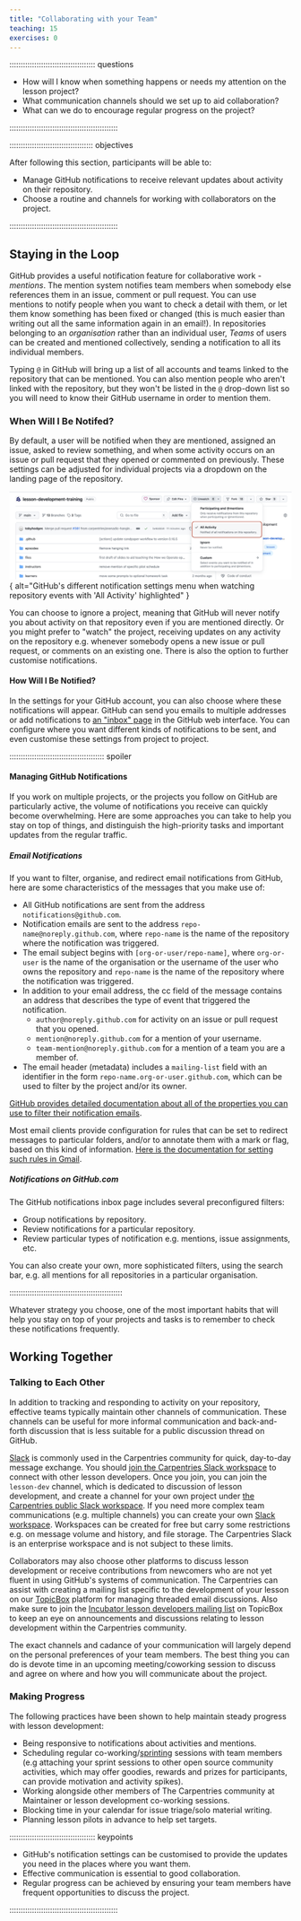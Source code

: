 ```yaml
---
title: "Collaborating with your Team"
teaching: 15
exercises: 0
---
```


:::::::::::::::::::::::::::::::::::::: questions

- How will I know when something happens or needs my attention on the lesson project?
- What communication channels should we set up to aid collaboration?
- What can we do to encourage regular progress on the project?

::::::::::::::::::::::::::::::::::::::::::::::::

::::::::::::::::::::::::::::::::::::: objectives

After following this section, participants will be able to:

- Manage GitHub notifications to receive relevant updates about activity on their repository.
- Choose a routine and channels for working with collaborators on the project.

::::::::::::::::::::::::::::::::::::::::::::::::

## Staying in the Loop
GitHub provides a useful notification feature for collaborative work - _mentions_.
The mention system notifies team members when somebody else references them in an issue, comment or pull request.
You can use mentions to notify people when you want to check a detail with them, or let them know something has been fixed or changed (this is much easier than writing out all the same information again in an email!).
In repositories belonging to an _organisation_ rather than an individual user, _Teams_ of users can be created and mentioned collectively, sending a notification to all its individual members.

Typing `@` in GitHub will bring up a list of all accounts and teams linked to the repository that can be mentioned. You can also mention people who aren't linked with the repository, but they won't be listed in the `@` drop-down list so you will need to know their GitHub username in order to mention them.

### When Will I Be Notifed?
By default, a user will be notified when they are mentioned, assigned an issue, asked to review something, and when some activity occurs on an issue or pull request that they opened or commented on previously.
These settings can be adjusted for individual projects via a dropdown on the landing page of the repository. 

![GitHub's different notification settings menu when watching repository events with 'All Activity' highlighted](fig/github-watch-settings.png){
alt="GitHub's different notification settings menu when watching repository events with 'All Activity' highlighted"
}

You can choose to ignore a project, meaning that GitHub will never notify you about activity on that repository even if you are mentioned directly.
Or you might prefer to "watch" the project, receiving updates on any activity on the repository e.g. whenever somebody opens a new issue or pull request, or comments on an existing one.
There is also the option to further customise notifications.

#### How Will I Be Notified?
In the settings for your GitHub account, you can also choose where these notifications will appear.
GitHub can send you emails to multiple addresses or add notifications to [an "inbox" page](https://github.com/notifications) in the GitHub web interface.
You can configure where you want different kinds of notifications to be sent, and even customise these settings from project to project.

:::::::::::::::::::::::::::::::::::::::::: spoiler

#### Managing GitHub Notifications
If you work on multiple projects, or the projects you follow on GitHub are particularly active, the volume of notifications you receive can quickly become overwhelming.
Here are some approaches you can take to help you stay on top of things, and distinguish the high-priority tasks and important updates from the regular traffic.

##### Email Notifications
If you want to filter, organise, and redirect email notifications from GitHub,
here are some characteristics of the messages that you make use of:

- All GitHub notifications are sent from the address `notifications@github.com`.
- Notification emails are sent to the address `repo-name@noreply.github.com`, where `repo-name` is the name of the repository where the notification was triggered.
- The email subject begins with `[org-or-user/repo-name]`, where `org-or-user` is the name of the organisation or the username of the user who owns the repository and `repo-name` is the name of the repository where the notification was triggered.
- In addition to your email address, the cc field of the message contains an address that describes the type of event that triggered the notification.
  - `author@noreply.github.com` for activity on an issue or pull request that you opened.
  - `mention@noreply.github.com` for a mention of your username.
  - `team-mention@noreply.github.com` for a mention of a team you are a member of.
- The email header (metadata) includes a `mailing-list` field with an identifier in the form `repo-name.org-or-user.github.com`, which can be used to filter by the project and/or its owner.

[GitHub provides detailed documentation about all of the properties you can use to filter their notification emails](https://docs.github.com/en/account-and-profile/managing-subscriptions-and-notifications-on-github/setting-up-notifications/configuring-notifications#filtering-email-notifications).

Most email clients provide configuration for rules that can be set to redirect messages to particular folders, and/or to annotate them with a mark or flag, based on this kind of information. 
[Here is the documentation for setting such rules in Gmail](https://support.google.com/mail/answer/6579?hl=en).

##### Notifications on GitHub.com
The GitHub notifications inbox page includes several preconfigured filters:

- Group notifications by repository.
- Review notifications for a particular repository.
- Review particular types of notification e.g. mentions, issue assignments, etc.

You can also create your own, more sophisticated filters, using the search bar, e.g. all mentions for all repositories in a particular organisation.

::::::::::::::::::::::::::::::::::::::::::::::::::

Whatever strategy you choose, one of the most important habits that will help you stay on top of your projects and tasks is to remember to check these notifications frequently.

## Working Together

### Talking to Each Other
In addition to tracking and responding to activity on your repository, effective teams typically maintain other channels of communication.
These channels can be useful for more informal communication and back-and-forth discussion that is less suitable for a public discussion thread on GitHub.

[Slack](https://slack.com/) is commonly used in the Carpentries community for quick, day-to-day message exchange.
You should [join the Carpentries Slack workspace](https://slack-invite.carpentries.org/) to connect with other lesson developers.
Once you join, you can join the `lesson-dev` channel, which is dedicated to discussion of lesson development, and create a channel for your own project under [the Carpentries public Slack workspace](https://carpentries.slack.com/).
If you need more complex team communications (e.g. multiple channels) you can create your own [Slack workspace](https://slack.com/intl/en-gb/).
Workspaces can be created for free but carry some restrictions e.g. on message volume and history, and file storage.
The Carpentries Slack is an enterprise workspace and is not subject to these limits.

Collaborators may also choose other platforms to discuss lesson development or receive contributions from newcomers who are not yet fluent in using GitHub's systems of communication. 
The Carpentries can assist with creating a mailing list specific to the development of your lesson on our [TopicBox](https://carpentries.topicbox.com/) platform for managing threaded email discussions. 
Also make sure to join the [Incubator lesson developers mailing list](https://carpentries.topicbox.com/groups/incubator-developers) on TopicBox to keep an eye on announcements and discussions relating to lesson development within the Carpentries community.

The exact channels and cadance of your communication will largely depend on the personal preferences of your team members.
The best thing you can do is devote time in an upcoming meeting/coworking session to discuss and agree on where and how you will communicate about the project.

### Making Progress

The following practices have been shown to help maintain steady progress with lesson development:

  - Being responsive to notifications about activities and mentions.
  - Scheduling regular co-working/[sprinting](learners/reference.md#glossary) sessions with team members (e.g attaching your sprint sessions to other open source community activities, which may offer goodies, rewards and prizes for participants, can provide motivation and activity spikes).
  - Working alongside other members of The Carpentries community at Maintainer or lesson development co-working sessions.
  - Blocking time in your calendar for issue triage/solo material writing.
  - Planning lesson pilots in advance to help set targets.

:::::::::::::::::::::::::::::::::::::: keypoints

- GitHub's notification settings can be customised to provide the updates you need in the places where you want them.
- Effective communication is essential to good collaboration.
- Regular progress can be achieved by ensuring your team members have frequent opportunities to discuss the project.

::::::::::::::::::::::::::::::::::::::::::::::::
